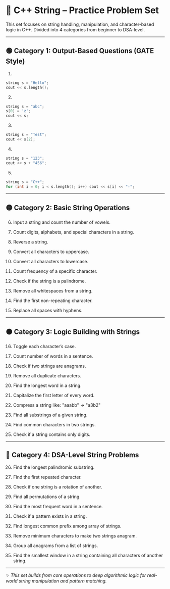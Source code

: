 # 🧵 C++ String – Practice Problem Set

This set focuses on string handling, manipulation, and character-based logic in C++. Divided into 4 categories from beginner to DSA-level.

---

## 🟢 Category 1: Output-Based Questions (GATE Style)

1.
```cpp
string s = "Hello";
cout << s.length();
```

2.
```cpp
string s = "abc";
s[0] = 'z';
cout << s;
```

3.
```cpp
string s = "Test";
cout << s[2];
```

4.
```cpp
string s = "123";
cout << s + "456";
```

5.
```cpp
string s = "C++";
for (int i = 0; i < s.length(); i++) cout << s[i] << "-";
```

---

## 🟡 Category 2: Basic String Operations

6. Input a string and count the number of vowels.

7. Count digits, alphabets, and special characters in a string.

8. Reverse a string.

9. Convert all characters to uppercase.

10. Convert all characters to lowercase.

11. Count frequency of a specific character.

12. Check if the string is a palindrome.

13. Remove all whitespaces from a string.

14. Find the first non-repeating character.

15. Replace all spaces with hyphens.

---

## 🟠 Category 3: Logic Building with Strings

16. Toggle each character’s case.

17. Count number of words in a sentence.

18. Check if two strings are anagrams.

19. Remove all duplicate characters.

20. Find the longest word in a string.

21. Capitalize the first letter of every word.

22. Compress a string like: "aaabb" -> "a3b2"

23. Find all substrings of a given string.

24. Find common characters in two strings.

25. Check if a string contains only digits.

---

## 🔴 Category 4: DSA-Level String Problems

26. Find the longest palindromic substring.

27. Find the first repeated character.

28. Check if one string is a rotation of another.

29. Find all permutations of a string.

30. Find the most frequent word in a sentence.

31. Check if a pattern exists in a string.

32. Find longest common prefix among array of strings.

33. Remove minimum characters to make two strings anagram.

34. Group all anagrams from a list of strings.

35. Find the smallest window in a string containing all characters of another string.

---

✨ *This set builds from core operations to deep algorithmic logic for real-world string manipulation and pattern matching.*
